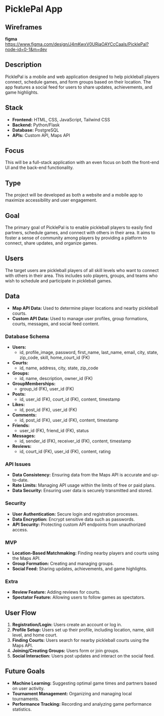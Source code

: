 # PicklePal App

## Wireframes

**figma**
https://www.figma.com/design/J4mKwxV0URjaOAYCcCaals/PicklePal?node-id=0-1&m=dev

## Description

PicklePal is a mobile and web application designed to help pickleball players connect, schedule games, and form groups based on their location. The app features a social feed for users to share updates, achievements, and game highlights.

## Stack

- **Frontend:** HTML, CSS, JavaScript, Tailwind CSS
- **Backend:** Python/Flask
- **Database:** PostgreSQL
- **APIs:** Custom API, Maps API

## Focus

This will be a full-stack application with an even focus on both the front-end UI and the back-end functionality.

## Type

The project will be developed as both a website and a mobile app to maximize accessibility and user engagement.

## Goal

The primary goal of PicklePal is to enable pickleball players to easily find partners, schedule games, and connect with others in their area. It aims to foster a sense of community among players by providing a platform to connect, share updates, and organize games.

## Users

The target users are pickleball players of all skill levels who want to connect with others in their area. This includes solo players, groups, and teams who wish to schedule and participate in pickleball games.

## Data

- **Map API Data:** Used to determine player locations and nearby pickleball courts.
- **Custom API Data:** Used to manage user profiles, group formations, courts, messages, and social feed content.

### Database Schema

- **Users:**
  - id, profile_image, password, first_name, last_name, email, city, state, zip_code, skill, home_court_id (FK)
- **Courts:**
  - id, name, address, city, state, zip_code
- **Groups:**
  - id, name, description, owner_id (FK)
- **GroupMemberships:**
  - group_id (FK), user_id (FK)
- **Posts:**
  - id, user_id (FK), court_id (FK), content, timestamp
- **Likes:**
  - id, post_id (FK), user_id (FK)
- **Comments:**
  - id, post_id (FK), user_id (FK), content, timestamp
- **Friends:**
  - user_id (FK), friend_id (FK), status
- **Messages:**
  - id, sender_id (FK), receiver_id (FK), content, timestamp
- **Reviews:**
  - id, court_id (FK), user_id (FK), content, rating

### API Issues

- **Data Consistency:** Ensuring data from the Maps API is accurate and up-to-date.
- **Rate Limits:** Managing API usage within the limits of free or paid plans.
- **Data Security:** Ensuring user data is securely transmitted and stored.

### Security

- **User Authentication:** Secure login and registration processes.
- **Data Encryption:** Encrypt sensitive data such as passwords.
- **API Security:** Protecting custom API endpoints from unauthorized access.

### MVP

- **Location-Based Matchmaking:** Finding nearby players and courts using the Maps API.
- **Group Formation:** Creating and managing groups.
- **Social Feed:** Sharing updates, achievements, and game highlights.

### Extra

- **Review Feature:** Adding reviews for courts.
- **Spectator Feature:** Allowing users to follow games as spectators.

## User Flow

1. **Registration/Login:** Users create an account or log in.
2. **Profile Setup:** Users set up their profile, including location, name, skill level, and home court.
3. **Finding Courts:** Users search for nearby pickleball courts using the Maps API.
4. **Joining/Creating Groups:** Users form or join groups.
5. **Social Interaction:** Users post updates and interact on the social feed.

## Future Goals

- **Machine Learning:** Suggesting optimal game times and partners based on user activity.
- **Tournament Management:** Organizing and managing local tournaments.
- **Performance Tracking:** Recording and analyzing game performance statistics.
